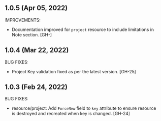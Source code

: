 ## 1.0.5 (Apr 05, 2022)

IMPROVEMENTS:

* Documentation improved for `project` resource to include limitations in Note section. [GH-]

## 1.0.4 (Mar 22, 2022)

BUG FIXES:

* Project Key validation fixed as per the latest version. [GH-25]

## 1.0.3 (Feb 24, 2022)

BUG FIXES:

* resource/project: Add `ForceNew` field to `key` attribute to ensure resource is destroyed and recreated when key is changed. [GH-24]
